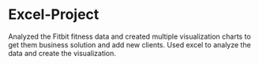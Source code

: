 # Excel-Project
Analyzed the Fitbit fitness data and created multiple visualization charts to get them business solution and add new clients. Used excel to analyze the data and create the visualization.
